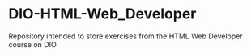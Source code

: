 # DIO-HTML-Web_Developer
Repository intended to store exercises from the HTML Web Developer course on DIO
